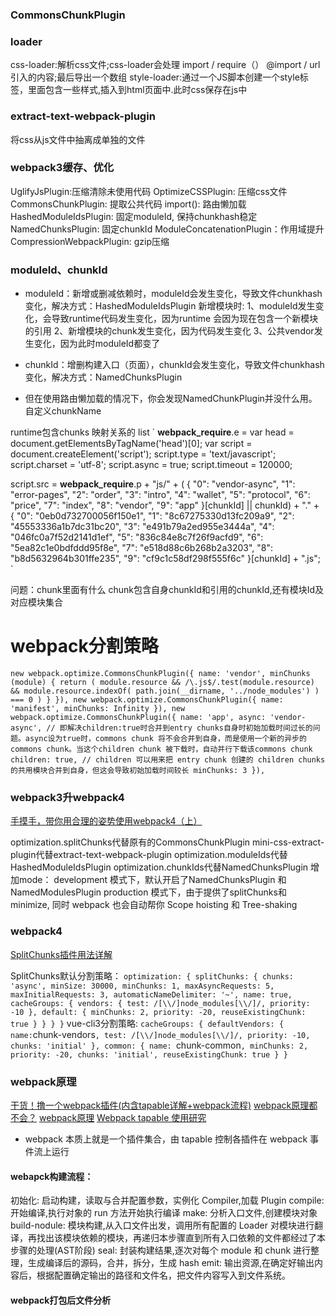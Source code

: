 ### CommonsChunkPlugin


### loader
css-loader:解析css文件;css-loader会处理 import / require（） @import / url 引入的内容;最后导出一个数组
style-loader:通过一个JS脚本创建一个style标签，里面包含一些样式,插入到html页面中.此时css保存在js中

### extract-text-webpack-plugin
将css从js文件中抽离成单独的文件


### webpack3缓存、优化
UglifyJsPlugin:压缩清除未使用代码
OptimizeCSSPlugin: 压缩css文件
CommonsChunkPlugin: 提取公共代码
import(): 路由懒加载
HashedModuleIdsPlugin: 固定moduleId, 保持chunkhash稳定
NamedChunksPlugin: 固定chunkId
ModuleConcatenationPlugin：作用域提升
CompressionWebpackPlugin: gzip压缩



### moduleId、chunkId
- moduleId：新增或删减依赖时，moduleId会发生变化，导致文件chunkhash变化，解决方式：HashedModuleIdsPlugin
新增模块时:
1、moduleId发生变化，会导致runtime代码发生变化，因为runtime 会因为现在包含一个新模块的引用
2、新增模块的chunk发生变化，因为代码发生变化
3、公共vendor发生变化，因为此时moduleId都变了

- chunkId：增删构建入口（页面），chunkId会发生变化，导致文件chunkhash变化，解决方式：NamedChunksPlugin
- 但在使用路由懒加载的情况下，你会发现NamedChunkPlugin并没什么用。自定义chunkName

runtime包含chunks 映射关系的 list
`
__webpack_require__.e = 
var head = document.getElementsByTagName('head')[0];
var script = document.createElement('script');
script.type = 'text/javascript';
script.charset = 'utf-8';
script.async = true;
script.timeout = 120000;

script.src = __webpack_require__.p + "js/" + (
{ 
    "0": "vendor-async", 
    "1": "error-pages", 
    "2": "order", 
    "3": "intro", 
    "4": "wallet", 
    "5": "protocol", 
    "6": "price", 
    "7": "index", 
    "8": "vendor", 
    "9": "app" }[chunkId] || chunkId) + "." + 
    { "0": "0eb0d732700056f150e1", 
    "1": "8c67275330d13fc209a9", 
    "2": "45553336a1b7dc31bc20", 
    "3": "e491b79a2ed955e3444a", 
    "4": "046fc0a7f52d2141d1ef", 
    "5": "836c84e8c7f26f9acfd9", 
    "6": "5ea82c1e0bdfddd95f8e", 
    "7": "e518d88c6b268b2a3203", 
    "8": "b8d5632964b301ffe235", 
    "9": "cf9c1c58df298f555f6c" 
}[chunkId] + ".js";
`

问题：chunk里面有什么
chunk包含自身chunkId和引用的chunkId,还有模块Id及对应模块集合

# webpack分割策略
`
new webpack.optimize.CommonsChunkPlugin({
  name: 'vendor',
  minChunks (module) {
    return (
      module.resource &&
      /\.js$/.test(module.resource) &&
      module.resource.indexOf(
        path.join(__dirname, '../node_modules')
      ) === 0
    )
  }
}),
new webpack.optimize.CommonsChunkPlugin({
  name: 'manifest',
  minChunks: Infinity
}),
new webpack.optimize.CommonsChunkPlugin({
  name: 'app',
  async: 'vendor-async', // 即解决children:true时合并到entry chunks自身时初始加载时间过长的问题。async设为true时，commons chunk 将不会合并到自身，而是使用一个新的异步的commons chunk。当这个children chunk 被下载时，自动并行下载该commons chunk
  children: true, // children 可以用来把 entry chunk 创建的 children chunks 的共用模块合并到自身，但这会导致初始加载时间较长
  minChunks: 3
}),
`
### webpack3升webpack4
[手摸手，带你用合理的姿势使用webpack4（上）](https://juejin.cn/post/6844903652956569608#heading-14)

optimization.splitChunks代替原有的CommonsChunkPlugin
mini-css-extract-plugin代替extract-text-webpack-plugin
optimization.moduleIds代替HashedModuleIdsPlugin
optimization.chunkIds代替NamedChunksPlugin
增加mode：
development 模式下，默认开启了NamedChunksPlugin 和NamedModulesPlugin
production 模式下，由于提供了splitChunks和minimize, 同时 webpack 也会自动帮你 Scope hoisting 和 Tree-shaking

### webpack4

[SplitChunks插件用法详解](https://juejin.cn/post/6844904198023168013#heading-1)

SplitChunks默认分割策略：
`
optimization: {
  splitChunks: {
    chunks: 'async',
    minSize: 30000,
    minChunks: 1,
    maxAsyncRequests: 5,
    maxInitialRequests: 3,
    automaticNameDelimiter: '~',
    name: true,
    cacheGroups: {
      vendors: {
        test: /[\\/]node_modules[\\/]/,
        priority: -10
      },
      default: {
        minChunks: 2,
        priority: -20,
        reuseExistingChunk: true
      }
    }
  }
}
`
vue-cli3分割策略:
`
 cacheGroups: {
  defaultVendors: {
    name: `chunk-vendors`,
    test: /[\\/]node_modules[\\/]/,
    priority: -10,
    chunks: 'initial'
  },
  common: {
    name: `chunk-common`,
    minChunks: 2,
    priority: -20,
    chunks: 'initial',
    reuseExistingChunk: true
  }
}
`
### webpack原理
[干货！撸一个webpack插件(内含tapable详解+webpack流程)](https://juejin.cn/post/6844903713312604173#heading-2)
[webpack原理都不会？](https://github.com/Cosen95/blog/issues/48)
[webpack原理](https://juejin.cn/post/6844903614469636103#heading-2)
[Webpack tapable 使用研究](https://juejin.cn/post/6844903895584473096#heading-16)

- webpack 本质上就是一个插件集合，由 tapable 控制各插件在 webpack 事件流上运行

#### webapck构建流程：
初始化: 启动构建，读取与合并配置参数，实例化 Compiler,加载 Plugin
compile:开始编译,执行对象的 run 方法开始执行编译
make: 分析入口文件,创建模块对象
build-nodule: 模块构建,从入口文件出发，调用所有配置的 Loader 对模块进行翻译，再找出该模块依赖的模块，再递归本步骤直到所有入口依赖的文件都经过了本步骤的处理(AST阶段)
seal: 封装构建结果,逐次对每个 module 和 chunk 进行整理，生成编译后的源码，合并，拆分，生成 hash
emit: 输出资源,在确定好输出内容后，根据配置确定输出的路径和文件名，把文件内容写入到文件系统。

#### webpack打包后文件分析
